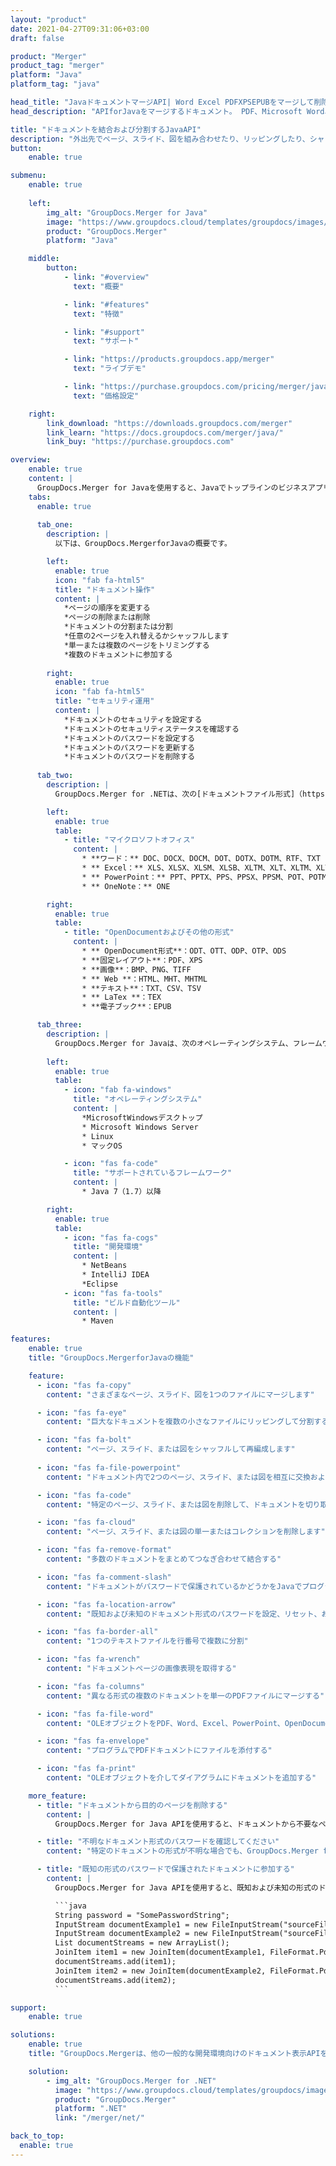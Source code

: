 ```yaml
---
layout: "product"
date: 2021-04-27T09:31:06+03:00
draft: false

product: "Merger"
product_tag: "merger"
platform: "Java"
platform_tag: "java"

head_title: "JavaドキュメントマージAPI| Word Excel PDFXPSEPUBをマージして削除する"
head_description: "APIforJavaをマージするドキュメント。 PDF、Microsoft Word、Excel、プレゼンテーション、Visio、XPS、EPUB形式のページをマージ、分割、交換、並べ替え、削除します."

title: "ドキュメントを結合および分割するJavaAPI"
description: "外出先でページ、スライド、図を組み合わせたり、リッピングしたり、シャッフルしたり、切り取ったり、削除したりできる高性能アプリを開発する."
button:
    enable: true

submenu:
    enable: true
    
    left:
        img_alt: "GroupDocs.Merger for Java"
        image: "https://www.groupdocs.cloud/templates/groupdocs/images/product-logos/groupdocs-merger-java.png"
        product: "GroupDocs.Merger"
        platform: "Java"

    middle:
        button:
            - link: "#overview"
              text: "概要"

            - link: "#features"
              text: "特徴"

            - link: "#support"
              text: "サポート"

            - link: "https://products.groupdocs.app/merger"
              text: "ライブデモ"

            - link: "https://purchase.groupdocs.com/pricing/merger/java"
              text: "価格設定"

    right:
        link_download: "https://downloads.groupdocs.com/merger"
        link_learn: "https://docs.groupdocs.com/merger/java/"
        link_buy: "https://purchase.groupdocs.com"

overview:
    enable: true
    content: |
      GroupDocs.Merger for Javaを使用すると、Javaでトップラインのビジネスアプリケーションをすばやく開発できます。少しのコーディングで、Javaアプリケーションは、単一のページまたはページ、スライド、図のバッチをマージ、リッピング、シャッフル、カット、および削除できます。パスワード保護を適用または削除することにより、既知および未知の形式の安全なファイルに対してマージ操作を実行することもできます。
    tabs:
      enable: true     
      
      tab_one:
        description: |
          以下は、GroupDocs.MergerforJavaの概要です。

        left:
          enable: true
          icon: "fab fa-html5"
          title: "ドキュメント操作"
          content: |
            *ページの順序を変更する
            *ページの削除または削除
            *ドキュメントの分割または分割
            *任意の2ページを入れ替えるかシャッフルします
            *単一または複数のページをトリミングする
            *複数のドキュメントに参加する
        
        right:
          enable: true
          icon: "fab fa-html5"
          title: "セキュリティ運用"
          content: |
            *ドキュメントのセキュリティを設定する
            *ドキュメントのセキュリティステータスを確認する
            *ドキュメントのパスワードを設定する
            *ドキュメントのパスワードを更新する
            *ドキュメントのパスワードを削除する
      
      tab_two:
        description: |
          GroupDocs.Merger for .NETは、次の[ドキュメントファイル形式]（https://docs.groupdocs.com/merger/net/supported-document-formats/）のマージをサポートしています。

        left:
          enable: true
          table:
            - title: "マイクロソフトオフィス"
              content: |
                * **ワード：** DOC、DOCX、DOCM、DOT、DOTX、DOTM、RTF、TXT
                * ** Excel：** XLS、XLSX、XLSM、XLSB、XLTM、XLT、XLTM、XLTX、XLAM、SXC、SpreadsheetML
                * ** PowerPoint：** PPT、PPTX、PPS、PPSX、PPSM、POT、POTM、POTX、PPTM
                * ** OneNote：** ONE

        right:
          enable: true
          table:
            - title: "OpenDocumentおよびその他の形式"
              content: |
                * ** OpenDocument形式**：ODT、OTT、ODP、OTP、ODS
                * **固定レイアウト**：PDF、XPS
                * **画像**：BMP、PNG、TIFF
                * ** Web **：HTML、MHT、MHTML
                * **テキスト**：TXT、CSV、TSV
                * ** LaTex **：TEX
                * **電子ブック**：EPUB

      tab_three:
        description: |
          GroupDocs.Merger for Javaは、次のオペレーティングシステム、フレームワーク、およびパッケージマネージャーをサポートしています。
        
        left:
          enable: true
          table:
            - icon: "fab fa-windows"
              title: "オペレーティングシステム"
              content: |
                *MicrosoftWindowsデスクトップ
                * Microsoft Windows Server
                * Linux
                * マックOS

            - icon: "fas fa-code"
              title: "サポートされているフレームワーク"
              content: |
                * Java 7（1.7）以降

        right:
          enable: true
          table:
            - icon: "fas fa-cogs"
              title: "開発環境"
              content: |
                * NetBeans
                * IntelliJ IDEA
                *Eclipse
            - icon: "fas fa-tools"
              title: "ビルド自動化ツール"
              content: |
                * Maven

features:
    enable: true
    title: "GroupDocs.MergerforJavaの機能"

    feature:
      - icon: "fas fa-copy"
        content: "さまざまなページ、スライド、図を1つのファイルにマージします"

      - icon: "fas fa-eye"
        content: "巨大なドキュメントを複数の小さなファイルにリッピングして分割する"

      - icon: "fas fa-bolt"
        content: "ページ、スライド、または図をシャッフルして再編成します"
      
      - icon: "fas fa-file-powerpoint"
        content: "ドキュメント内で2つのページ、スライド、または図を相互に交換および交換します"

      - icon: "fas fa-code"
        content: "特定のページ、スライド、または図を削除して、ドキュメントを切り取りおよびトリミングします"

      - icon: "fas fa-cloud"
        content: "ページ、スライド、または図の単一またはコレクションを削除します"

      - icon: "fas fa-remove-format"
        content: "多数のドキュメントをまとめてつなぎ合わせて結合する"

      - icon: "fas fa-comment-slash"
        content: "ドキュメントがパスワードで保護されているかどうかをJavaでプログラムで確認します"

      - icon: "fas fa-location-arrow"
        content: "既知および未知のドキュメント形式のパスワードを設定、リセット、および削除します"

      - icon: "fas fa-border-all"
        content: "1つのテキストファイルを行番号で複数に分割"

      - icon: "fas fa-wrench"
        content: "ドキュメントページの画像表現を取得する"

      - icon: "fas fa-columns"
        content: "異なる形式の複数のドキュメントを単一のPDFファイルにマージする"

      - icon: "fas fa-file-word"
        content: "OLEオブジェクトをPDF、Word、Excel、PowerPoint、OpenDocument形式に挿入します"

      - icon: "fas fa-envelope"
        content: "プログラムでPDFドキュメントにファイルを添付する"

      - icon: "fas fa-print"
        content: "OLEオブジェクトを介してダイアグラムにドキュメントを追加する"

    more_feature:
      - title: "ドキュメントから目的のページを削除する"
        content: |
          GroupDocs.Merger for Java APIを使用すると、ドキュメントから不要なページを選択して削除できます。

      - title: "不明なドキュメント形式のパスワードを確認してください"
        content: "特定のドキュメントの形式が不明な場合でも、GroupDocs.Merger for Javaを使用すると、ドキュメントのパスワードを確認および取得できます（利用可能な場合）。."

      - title: "既知の形式のパスワードで保護されたドキュメントに参加する"
        content: |
          GroupDocs.Merger for Java APIを使用すると、既知および未知の形式のドキュメントのリストを取得できます。次の例は、Javaを使用して既知のファイル形式でそれを行う方法を示しています。

          ```java
          String password = "SomePasswordString";
          InputStream documentExample1 = new FileInputStream("sourceFile.docx");
          InputStream documentExample2 = new FileInputStream("sourceFile2.docx");
          List documentStreams = new ArrayList();
          JoinItem item1 = new JoinItem(documentExample1, FileFormat.Pdf, password);
          documentStreams.add(item1);
          JoinItem item2 = new JoinItem(documentExample2, FileFormat.Pdf, password);
          documentStreams.add(item2);
          ```

support:
    enable: true

solutions:
    enable: true
    title: "GroupDocs.Mergerは、他の一般的な開発環境向けのドキュメント表示APIを提供します"

    solution:
        - img_alt: "GroupDocs.Merger for .NET"
          image: "https://www.groupdocs.cloud/templates/groupdocs/images/product-logos/groupdocs-merger-net.png"
          product: "GroupDocs.Merger"
          platform: ".NET"
          link: "/merger/net/"

back_to_top:
  enable: true
---
```

